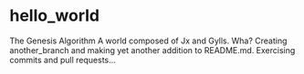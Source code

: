 # hello_world
The Genesis Algorithm
A world composed of Jx and Gylls. Wha?
Creating another_branch and making yet another addition to README.md. Exercising commits and pull requests...
